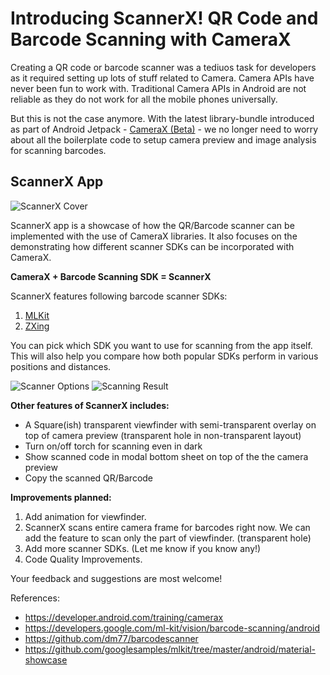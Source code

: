 # Introducing ScannerX! QR Code and Barcode Scanning with CameraX

Creating a QR code or barcode scanner was a tediuos task for developers as it required setting up lots of stuff related to Camera. Camera APIs have never been fun to work with. Traditional Camera APIs in Android are not reliable as they do not work for all the mobile phones universally. 

But this is not the case anymore. With the latest library-bundle introduced as part of Android Jetpack - [CameraX (Beta)](https://developer.android.com/training/camerax) - we no longer need to worry about all the boilerplate code to setup camera preview and image analysis for scanning barcodes.

## ScannerX App

![ScannerX Cover](https://dl3.pushbulletusercontent.com/7L78kPf7sa2TT2ZYK38ZX8Y93euztRVQ/ScannerCover.jpg)

ScannerX app is a showcase of how the QR/Barcode scanner can be implemented with the use of CameraX libraries. It also focuses on the demonstrating how different scanner SDKs can be incorporated with CameraX. 

**CameraX + Barcode Scanning SDK = ScannerX**

ScannerX features following barcode scanner SDKs:
1. [MLKit](https://developers.google.com/ml-kit/vision/barcode-scanning/android)
2. [ZXing](https://github.com/zxing/zxing)

You can pick which SDK you want to use for scanning from the app itself. This will also help you compare how both popular SDKs perform in various positions and distances.

![Scanner Options](https://dl3.pushbulletusercontent.com/xCy5dOtFn3incr6e6hVJKuPEyfhTJQa2/Webp.net-resizeimage.png) ![Scanning Result](https://dl3.pushbulletusercontent.com/wHJjECOlKJWanVB8iIvHdiMDfsL4Qle3/Webp.net-resizeimage%20%281%29.jpg)

**Other features of ScannerX includes:**
- A Square(ish) transparent viewfinder with semi-transparent overlay on top of camera preview (transparent hole in non-transparent layout)
- Turn on/off torch for scanning even in dark
- Show scanned code in modal bottom sheet on top of the the camera preview
- Copy the scanned QR/Barcode

**Improvements planned:**
1. Add animation for viewfinder.
2. ScannerX scans entire camera frame for barcodes right now. We can add the feature to scan only the part of viewfinder. (transparent hole)
3. Add more scanner SDKs. (Let me know if you know any!)
4. Code Quality Improvements.

Your feedback and suggestions are most welcome!

References:
- https://developer.android.com/training/camerax
- https://developers.google.com/ml-kit/vision/barcode-scanning/android
- https://github.com/dm77/barcodescanner
- https://github.com/googlesamples/mlkit/tree/master/android/material-showcase
